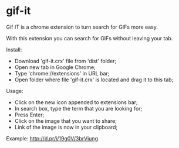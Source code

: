 # gif-it
Gif IT is a chrome extension to turn search for GIFs more easy.

With this extension you can search for GIFs without leaving your tab.

Install:
- Download 'gif-it.crx' file from 'dist' folder;
- Open new tab in Google Chrome;
- Type 'chrome://extensions' in URL bar;
- Open folder where file 'gif-it.crx' is located and drag it to this tab;

Usage:
- Click on the new icon appended to extensions bar;
- In search box, type the term that you are looking for;
- Press Enter;
- Click on the image that you want to share;
- Link of the image is now in your clipboard;

Example:
http://d.pr/i/19g0V/3brViung
